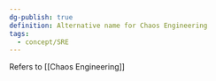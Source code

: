```yaml
---
dg-publish: true
definition: Alternative name for Chaos Engineering
tags:
  - concept/SRE
---
```

Refers to [[Chaos Engineering]]
